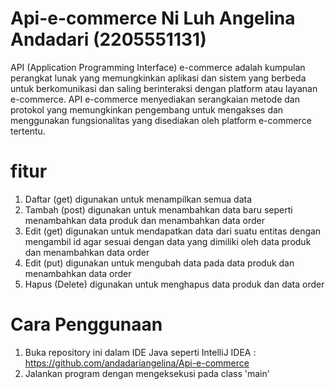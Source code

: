 # Api-e-commerce Ni Luh Angelina Andadari (2205551131)
API (Application Programming Interface) e-commerce adalah kumpulan perangkat lunak yang memungkinkan aplikasi dan sistem yang berbeda untuk berkomunikasi dan saling berinteraksi dengan platform atau layanan e-commerce. API e-commerce menyediakan serangkaian metode dan protokol yang memungkinkan pengembang untuk mengakses dan menggunakan fungsionalitas yang disediakan oleh platform e-commerce tertentu.
# fitur 
1. Daftar (get) digunakan untuk menampilkan semua data 
2. Tambah (post) digunakan untuk menambahkan data baru seperti menambahkan data produk dan menambahkan data order
3. Edit (get) digunakan untuk mendapatkan data dari suatu entitas dengan mengambil id agar sesuai dengan data yang dimiliki oleh data  produk dan menambahkan data order
4. Edit (put) digunakan untuk mengubah data pada data produk dan menambahkan data order
5. Hapus (Delete) digunakan untuk menghapus data produk dan data order
# Cara Penggunaan
1. Buka repository ini dalam IDE Java seperti IntelliJ IDEA :
https://github.com/andadariangelina/Api-e-commerce
2. Jalankan program dengan mengeksekusi pada class 'main'
